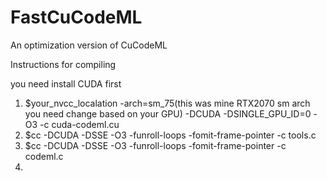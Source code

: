 # FastCuCodeML
An optimization version of CuCodeML

Instructions for compiling 

you need install CUDA first

1. $your_nvcc_localation -arch=sm_75(this was mine RTX2070 sm arch you need change based on your GPU) -DCUDA -DSINGLE_GPU_ID=0 -O3 -c cuda-codeml.cu
2. $cc -DCUDA -DSSE -O3 -funroll-loops -fomit-frame-pointer -c tools.c
3. $cc -DCUDA -DSSE -O3 -funroll-loops -fomit-frame-pointer -c codeml.c
4. 
